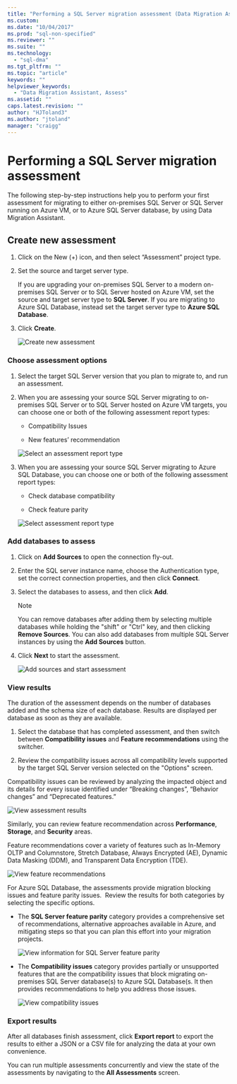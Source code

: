 ```yaml
---
title: "Performing a SQL Server migration assessment (Data Migration Assistant) | Microsoft Docs"
ms.custom: 
ms.date: "10/04/2017"
ms.prod: "sql-non-specified"
ms.reviewer: ""
ms.suite: ""
ms.technology: 
  - "sql-dma"
ms.tgt_pltfrm: ""
ms.topic: "article"
keywords: ""
helpviewer_keywords: 
  - "Data Migration Assistant, Assess"
ms.assetid: ""
caps.latest.revision: ""
author: "HJToland3"
ms.author: "jtoland"
manager: "craigg"
---
```


# Performing a SQL Server migration assessment
The following step-by-step instructions help you to perform your first assessment for migrating to either on-premises SQL Server or SQL Server running on Azure VM, or to Azure SQL Server database, by using Data Migration Assistant.

## Create new assessment

1.  Click on the New (+) icon, and then select “Assessment” project
    type.

2.  Set the source and target server type.

    If you are upgrading your on-premises SQL Server to a modern
    on-premises SQL Server or to SQL Server hosted on Azure VM, set the
    source and target server type to **SQL Server**. If you are migrating
    to Azure SQL Database, instead set the target server type to **Azure
    SQL Database**.

3.  Click **Create**.

    ![Create new assessment](../dma/media/NewAssessment.png)

### Choose assessment options

1.  Select the target SQL Server version that you plan to migrate to,
    and run an assessment.

2.  When you are assessing your source SQL Server migrating to
    on-premises SQL Server or to SQL Server hosted on Azure VM targets,
    you can choose one or both of the following assessment report types:

    -   Compatibility Issues

    -   New features’ recommendation

       ![Select an assessment report type](../dma/media/AssessmentTypes.png)

3.  When you are assessing your source SQL Server migrating to Azure SQL
    Database, you can choose one or both of the following
    assessment report types:

    -   Check database compatibility

    -   Check feature parity

       ![Select assessment report type](../dma/media/AssessmentTypes_Azure.png)

### Add databases to assess

1.  Click on **Add Sources** to open the connection fly-out.

2.  Enter the SQL server instance name, choose the Authentication type, set
    the correct connection properties, and then click **Connect**.

3.  Select the databases to assess, and then click **Add**.

    > [!NOTE] 
    > You can remove databases after adding them by selecting
    > multiple databases while holding the "shift" or "Ctrl" key, and then
    > clicking **Remove Sources**. You can also add databases from multiple
    > SQL Server instances by using the **Add Sources** button.

4.  Click **Next** to start the assessment.

    ![Add sources and start assessment](../dma/media/SelectDatabase.png)

### View results

The duration of the assessment depends on the number of databases added and the schema size of each database. Results are displayed per database as soon as they are available.

1.  Select the database that has completed assessment, and then switch
    between **Compatibility issues** and **Feature recommendations**
    using the switcher.

2.  Review the compatibility issues across all compatibility levels
    supported by the target SQL Server version selected on the "Options"
    screen.

Compatibility issues can be reviewed by analyzing the impacted object and its details for every issue identified under “Breaking changes”, “Behavior changes” and “Deprecated features.”

![View assessment results](../dma/media/ReviewResults.png)

Similarly, you can review feature recommendation across **Performance**, **Storage**, and **Security** areas.

Feature recommendations cover a variety of features such as In-Memory OLTP and Columnstore, Stretch Database, Always Encrypted (AE), Dynamic Data Masking (DDM), and Transparent Data Encryption (TDE).

![View feature recommendations](../dma/media/FeatureRecommendations.png)

For Azure SQL Database, the assessments provide migration blocking issues and feature parity issues.  Review the results for both categories by selecting the specific options.

- The **SQL Server feature parity** category provides a comprehensive set of recommendations, alternative approaches available in Azure, and mitigating steps so that you can plan this effort into your migration projects.

  ![View information for SQL Server feature parity](../dma/media/SQLFeatureParity.png)

- The **Compatibility issues** category provides partially or unsupported features that are the compatibility issues that block migrating on-premises SQL Server database(s) to Azure SQL Database(s. It then provides recommendations to help you address those issues.

  ![View compatibility issues](../dma/media/CompatibilityIssues.png)

### Export results

After all databases finish assessment, click **Export report** to export the results to either a JSON or a CSV file for analyzing the data at your own convenience.

You can run multiple assessments concurrently and view the state of the assessments by navigating to the **All Assessments** screen.
